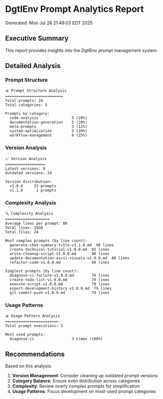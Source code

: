 # DgtlEnv Prompt Analytics Report
Generated: Mon Jul 28 21:49:03 EDT 2025

## Executive Summary

This report provides insights into the DgtlEnv prompt management system.

## Detailed Analysis

### Prompt Structure
```
📊 Prompt Structure Analysis
==========================
Total prompts: 24
Total categories: 5

Prompts by category:
  code-analysis               5 (20%)
  documentation-generation    5 (20%)
  meta-prompts                3 (12%)
  system-optimization         5 (20%)
  workflow-management         6 (25%)

```

### Version Analysis
```
📈 Version Analysis
==================
Latest versions: 0
Outdated versions: 24

Version distribution:
  v1.0.0     23 prompts
  v1.1.0      1 prompts

```

### Complexity Analysis
```
🔍 Complexity Analysis
====================
Average lines per prompt: 80
Total lines: 1920
Total files: 24

Most complex prompts (by line count):
  generate-chat-summary-title-v1.1.0.md  90 lines
  create-technical-tutorial-v1.0.0.md  82 lines
  write-cleanup-script-v1.0.0.md       80 lines
  update-documentation-ascii-visuals-v1.0.0.md  80 lines
  refactor-code-v1.0.0.md              80 lines

Simplest prompts (by line count):
  diagnose-ci-failure-v1.0.0.md        76 lines
  create-todo-list-v1.0.0.md           79 lines
  execute-script-v1.0.0.md             79 lines
  export-development-history-v1.0.0.md  79 lines
  git-commit-push-v1.0.0.md            79 lines

```

### Usage Patterns
```
📊 Usage Pattern Analysis
========================
Total prompt executions: 3

Most used prompts:
  diagnose-ci                 3 times (100%)

```

## Recommendations

Based on this analysis:

1. **Version Management**: Consider cleaning up outdated prompt versions
2. **Category Balance**: Ensure even distribution across categories
3. **Complexity**: Review overly complex prompts for simplification
4. **Usage Patterns**: Focus development on most-used prompt categories

